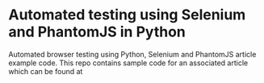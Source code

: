 # Automated testing using Selenium and PhantomJS in Python
Automated browser testing using Python, Selenium and PhantomJS article example code. This repo contains sample code for an associated article which can be found at 
